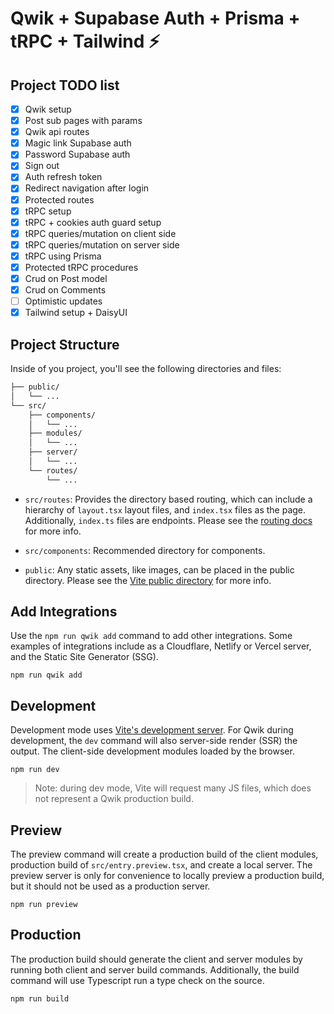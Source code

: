 # Qwik + Supabase Auth + Prisma + tRPC + Tailwind ⚡️

## Project TODO list

- [x] Qwik setup
- [x] Post sub pages with params
- [x] Qwik api routes
- [x] Magic link Supabase auth
- [x] Password Supabase auth
- [x] Sign out
- [x] Auth refresh token
- [x] Redirect navigation after login
- [x] Protected routes
- [x] tRPC setup
- [x] tRPC + cookies auth guard setup
- [x] tRPC queries/mutation on client side
- [x] tRPC queries/mutation on server side
- [x] tRPC using Prisma
- [x] Protected tRPC procedures
- [x] Crud on Post model
- [x] Crud on Comments
- [ ] Optimistic updates
- [x] Tailwind setup + DaisyUI

## Project Structure

Inside of you project, you'll see the following directories and files:

```graphql
├── public/
│   └── ...
└── src/
    ├── components/
    │   └── ...
    ├── modules/
    │   └── ...
    ├── server/
    │   └── ...
    └── routes/
        └── ...
```

- `src/routes`: Provides the directory based routing, which can include a hierarchy of `layout.tsx` layout files, and `index.tsx` files as the page. Additionally, `index.ts` files are endpoints. Please see the [routing docs](https://qwik.builder.io/qwikcity/routing/overview/) for more info.

- `src/components`: Recommended directory for components.

- `public`: Any static assets, like images, can be placed in the public directory. Please see the [Vite public directory](https://vitejs.dev/guide/assets.html#the-public-directory) for more info.

## Add Integrations

Use the `npm run qwik add` command to add other integrations. Some examples of integrations include as a Cloudflare, Netlify or Vercel server, and the Static Site Generator (SSG).

```text
npm run qwik add
```

## Development

Development mode uses [Vite's development server](https://vitejs.dev/). For Qwik during development, the `dev` command will also server-side render (SSR) the output. The client-side development modules loaded by the browser.

```text
npm run dev
```

> Note: during dev mode, Vite will request many JS files, which does not represent a Qwik production build.

## Preview

The preview command will create a production build of the client modules, production build of `src/entry.preview.tsx`, and create a local server. The preview server is only for convenience to locally preview a production build, but it should not be used as a production server.

```text
npm run preview
```

## Production

The production build should generate the client and server modules by running both client and server build commands. Additionally, the build command will use Typescript run a type check on the source.

```text
npm run build
```
